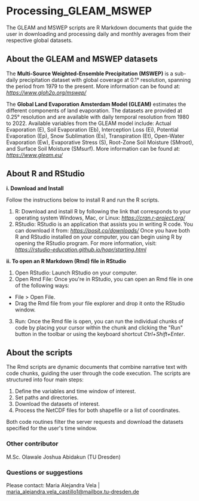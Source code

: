 # Processing_GLEAM_MSWEP
The GLEAM and MSWEP scripts are R Markdown documents that guide the user in downloading and processing daily and monthly averages from their respective global datasets.

## About the GLEAM and MSWEP datasets

The **Multi-Source Weighted-Ensemble Precipitation (MSWEP)** is a sub-daily precipitation dataset with global coverage at 0.1° resolution, spanning the period from 1979 to the present. More information can be found at: *https://www.gloh2o.org/mswep/*

The **Global Land Evaporation Amsterdam Model (GLEAM)** estimates the different components of land evaporation. The datasets are provided at 0.25° resolution and are available with daily temporal resolution from 1980 to 2022. Available variables from the GLEAM model include: Actual Evaporation (E), Soil Evaporation (Eb), Interception Loss (Ei), Potential Evaporation (Ep), Snow Sublimation (Es), Transpiration (Et), Open-Water Evaporation (Ew), Evaporative Stress (S), Root-Zone Soil Moisture (SMroot), and Surface Soil Moisture (SMsurf). More information can be found at: *https://www.gleam.eu/*

## About R and RStudio

**i. Download and Install**

Follow the instructions below to install R and run the R scripts.
1. R: Download and install R by following the link that corresponds to your operating system Windows, Mac, or Linux: *https://cran.r-project.org/*
2. RStudio: RStudio is an application that assists you in writing R code. You can download it from: *https://posit.co/downloads/*
Once you have both R and RStudio installed on your computer, you can begin using R by opening the RStudio program. For more information, visit: *https://rstudio-education.github.io/hopr/starting.html*

**ii. To open an R Markdown (Rmd) file in RStudio**

1. Open RStudio: Launch RStudio on your computer.
2. Open Rmd File: Once you're in RStudio, you can open an Rmd file in one of the following ways:
- File > Open File.
- Drag the Rmd file from your file explorer and drop it onto the RStudio window.
3. Run: Once the Rmd file is open, you can run the individual chunks of code by placing your cursor within the chunk and clicking the "Run" button in the toolbar or using the keyboard shortcut *Ctrl+Shift+Enter*.

## About the scripts

The Rmd scripts are dynamic documents that combine narrative text with code chunks, guiding the user through the code execution. The scripts are structured into four main steps:

1. Define the variables and time window of interest.
2. Set paths and directories.
3. Download the datasets of interest.
4. Process the NetCDF files for both shapefile or a list of coordinates.

Both code routines filter the server requests and download the datasets specified for the user's time window.

### Other contributor

M.Sc. Olawale Joshua Abidakun (TU Dresden)

### Questions or suggestions

Please contact:
Maria Alejandra Vela | maria_alejandra.vela_castillo1@mailbox.tu-dresden.de
